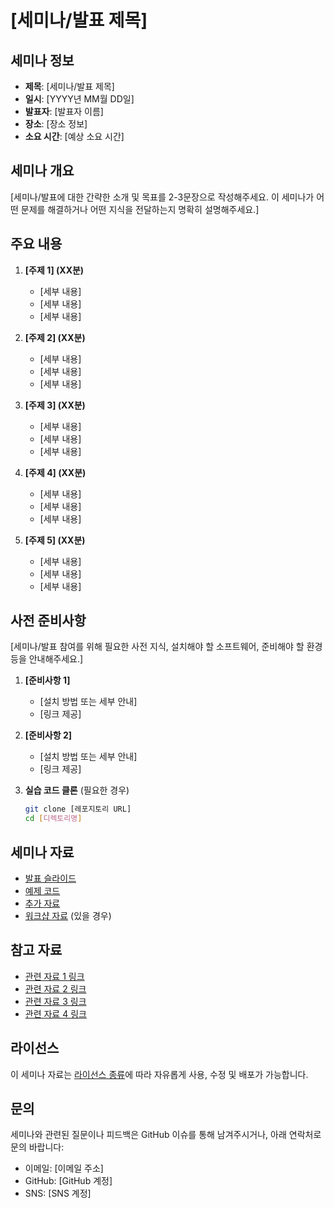 # [세미나/발표 제목]

## 세미나 정보

- **제목**: [세미나/발표 제목]
- **일시**: [YYYY년 MM월 DD일]
- **발표자**: [발표자 이름]
- **장소**: [장소 정보]
- **소요 시간**: [예상 소요 시간]

## 세미나 개요

[세미나/발표에 대한 간략한 소개 및 목표를 2-3문장으로 작성해주세요. 이 세미나가 어떤 문제를 해결하거나 어떤 지식을 전달하는지 명확히 설명해주세요.]

## 주요 내용

1. **[주제 1] (XX분)**
   - [세부 내용]
   - [세부 내용]
   - [세부 내용]

2. **[주제 2] (XX분)**
   - [세부 내용]
   - [세부 내용]
   - [세부 내용]

3. **[주제 3] (XX분)**
   - [세부 내용]
   - [세부 내용]
   - [세부 내용]

4. **[주제 4] (XX분)**
   - [세부 내용]
   - [세부 내용]
   - [세부 내용]

5. **[주제 5] (XX분)**
   - [세부 내용]
   - [세부 내용]
   - [세부 내용]

## 사전 준비사항

[세미나/발표 참여를 위해 필요한 사전 지식, 설치해야 할 소프트웨어, 준비해야 할 환경 등을 안내해주세요.]

1. **[준비사항 1]**
   - [설치 방법 또는 세부 안내]
   - [링크 제공]

2. **[준비사항 2]**
   - [설치 방법 또는 세부 안내]
   - [링크 제공]

3. **실습 코드 클론** (필요한 경우)
   ```bash
   git clone [레포지토리 URL]
   cd [디렉토리명]
   ```

## 세미나 자료

- [발표 슬라이드](./slides/)
- [예제 코드](./code/)
- [추가 자료](./resources/)
- [워크샵 자료](./workshop/) (있을 경우)

## 참고 자료

- [관련 자료 1 링크](URL)
- [관련 자료 2 링크](URL)
- [관련 자료 3 링크](URL)
- [관련 자료 4 링크](URL)

## 라이선스

이 세미나 자료는 [라이선스 종류](../LICENSE)에 따라 자유롭게 사용, 수정 및 배포가 가능합니다.

## 문의

세미나와 관련된 질문이나 피드백은 GitHub 이슈를 통해 남겨주시거나, 아래 연락처로 문의 바랍니다:

- 이메일: [이메일 주소]
- GitHub: [GitHub 계정]
- SNS: [SNS 계정]